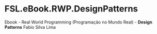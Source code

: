 # FSL.eBook.RWP.DesignPatterns
Ebook - Real World Programming (Programação no Mundo Real) - **Design Patterns** Fabio Silva Lima
